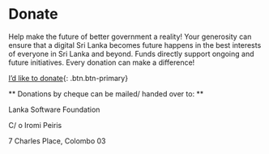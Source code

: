# Donate

Help make the future of better government a reality! Your generosity can ensure that a digital Sri Lanka becomes future happens in the best interests of everyone in Sri Lanka and beyond. Funds directly support ongoing and future initiatives. Every donation can make a difference!

[I’d like to donate](){: .btn.btn-primary}

** Donations by cheque can be mailed/ handed over to: **

Lanka Software Foundation

C/ o Iromi Peiris

7 Charles Place, Colombo 03
